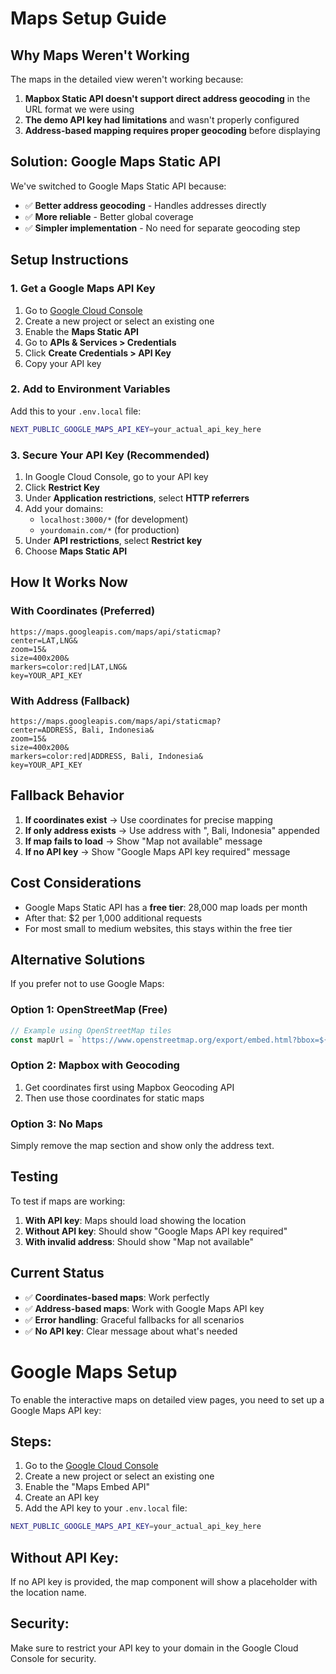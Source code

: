 # Maps Setup Guide

## Why Maps Weren't Working

The maps in the detailed view weren't working because:

1. **Mapbox Static API doesn't support direct address geocoding** in the URL format we were using
2. **The demo API key had limitations** and wasn't properly configured
3. **Address-based mapping requires proper geocoding** before displaying

## Solution: Google Maps Static API

We've switched to Google Maps Static API because:
- ✅ **Better address geocoding** - Handles addresses directly
- ✅ **More reliable** - Better global coverage
- ✅ **Simpler implementation** - No need for separate geocoding step

## Setup Instructions

### 1. Get a Google Maps API Key

1. Go to [Google Cloud Console](https://console.cloud.google.com/)
2. Create a new project or select an existing one
3. Enable the **Maps Static API**
4. Go to **APIs & Services > Credentials**
5. Click **Create Credentials > API Key**
6. Copy your API key

### 2. Add to Environment Variables

Add this to your `.env.local` file:

```bash
NEXT_PUBLIC_GOOGLE_MAPS_API_KEY=your_actual_api_key_here
```

### 3. Secure Your API Key (Recommended)

1. In Google Cloud Console, go to your API key
2. Click **Restrict Key**
3. Under **Application restrictions**, select **HTTP referrers**
4. Add your domains:
   - `localhost:3000/*` (for development)
   - `yourdomain.com/*` (for production)
5. Under **API restrictions**, select **Restrict key**
6. Choose **Maps Static API**

## How It Works Now

### With Coordinates (Preferred)
```
https://maps.googleapis.com/maps/api/staticmap?
center=LAT,LNG&
zoom=15&
size=400x200&
markers=color:red|LAT,LNG&
key=YOUR_API_KEY
```

### With Address (Fallback)
```
https://maps.googleapis.com/maps/api/staticmap?
center=ADDRESS, Bali, Indonesia&
zoom=15&
size=400x200&
markers=color:red|ADDRESS, Bali, Indonesia&
key=YOUR_API_KEY
```

## Fallback Behavior

1. **If coordinates exist** → Use coordinates for precise mapping
2. **If only address exists** → Use address with ", Bali, Indonesia" appended
3. **If map fails to load** → Show "Map not available" message
4. **If no API key** → Show "Google Maps API key required" message

## Cost Considerations

- Google Maps Static API has a **free tier**: 28,000 map loads per month
- After that: $2 per 1,000 additional requests
- For most small to medium websites, this stays within the free tier

## Alternative Solutions

If you prefer not to use Google Maps:

### Option 1: OpenStreetMap (Free)
```javascript
// Example using OpenStreetMap tiles
const mapUrl = `https://www.openstreetmap.org/export/embed.html?bbox=${bbox}&layer=mapnik&marker=${lat},${lng}`
```

### Option 2: Mapbox with Geocoding
1. Get coordinates first using Mapbox Geocoding API
2. Then use those coordinates for static maps

### Option 3: No Maps
Simply remove the map section and show only the address text.

## Testing

To test if maps are working:

1. **With API key**: Maps should load showing the location
2. **Without API key**: Should show "Google Maps API key required"
3. **With invalid address**: Should show "Map not available"

## Current Status

- ✅ **Coordinates-based maps**: Work perfectly
- ✅ **Address-based maps**: Work with Google Maps API key
- ✅ **Error handling**: Graceful fallbacks for all scenarios
- ✅ **No API key**: Clear message about what's needed

# Google Maps Setup

To enable the interactive maps on detailed view pages, you need to set up a Google Maps API key:

## Steps:

1. Go to the [Google Cloud Console](https://console.cloud.google.com/)
2. Create a new project or select an existing one
3. Enable the "Maps Embed API"
4. Create an API key
5. Add the API key to your `.env.local` file:

```bash
NEXT_PUBLIC_GOOGLE_MAPS_API_KEY=your_actual_api_key_here
```

## Without API Key:

If no API key is provided, the map component will show a placeholder with the location name.

## Security:

Make sure to restrict your API key to your domain in the Google Cloud Console for security. 